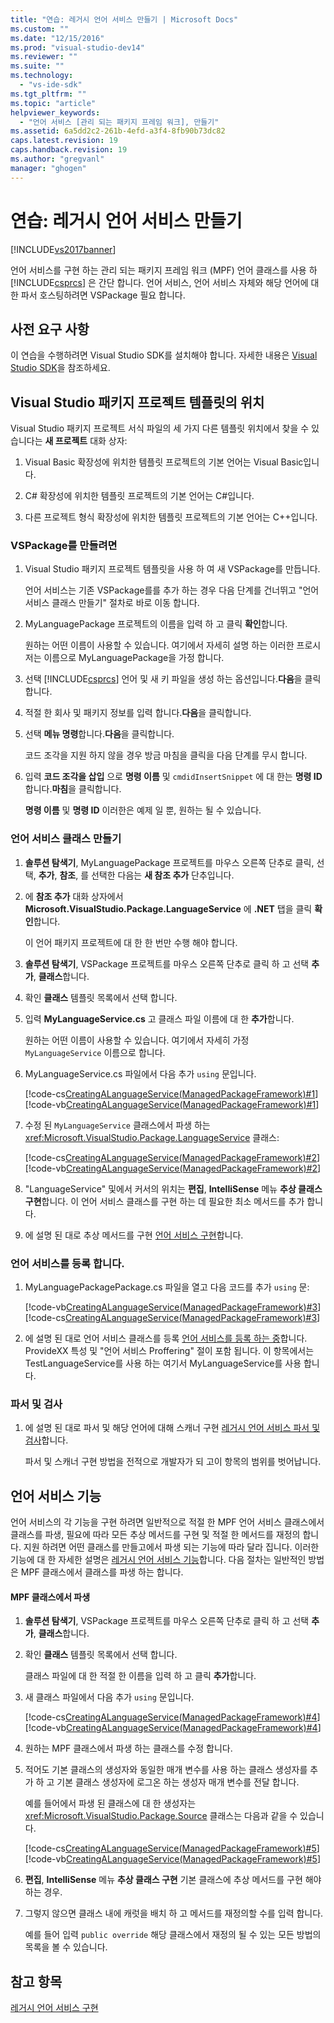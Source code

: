 ```yaml
---
title: "연습: 레거시 언어 서비스 만들기 | Microsoft Docs"
ms.custom: ""
ms.date: "12/15/2016"
ms.prod: "visual-studio-dev14"
ms.reviewer: ""
ms.suite: ""
ms.technology: 
  - "vs-ide-sdk"
ms.tgt_pltfrm: ""
ms.topic: "article"
helpviewer_keywords: 
  - "언어 서비스 [관리 되는 패키지 프레임 워크], 만들기"
ms.assetid: 6a5dd2c2-261b-4efd-a3f4-8fb90b73dc82
caps.latest.revision: 19
caps.handback.revision: 19
ms.author: "gregvanl"
manager: "ghogen"
---
```

# 연습: 레거시 언어 서비스 만들기
[!INCLUDE[vs2017banner](../../code-quality/includes/vs2017banner.md)]

언어 서비스를 구현 하는 관리 되는 패키지 프레임 워크 \(MPF\) 언어 클래스를 사용 하 [!INCLUDE[csprcs](../../data-tools/includes/csprcs_md.md)] 은 간단 합니다. 언어 서비스, 언어 서비스 자체와 해당 언어에 대 한 파서 호스팅하려면 VSPackage 필요 합니다.  
  
## 사전 요구 사항  
 이 연습을 수행하려면 Visual Studio SDK를 설치해야 합니다. 자세한 내용은 [Visual Studio SDK](../../extensibility/visual-studio-sdk.md)을 참조하세요.  
  
## Visual Studio 패키지 프로젝트 템플릿의 위치  
 Visual Studio 패키지 프로젝트 서식 파일의 세 가지 다른 템플릿 위치에서 찾을 수 있습니다는 **새 프로젝트** 대화 상자:  
  
1.  Visual Basic 확장성에 위치한 템플릿 프로젝트의 기본 언어는 Visual Basic입니다.  
  
2.  C\# 확장성에 위치한 템플릿 프로젝트의 기본 언어는 C\#입니다.  
  
3.  다른 프로젝트 형식 확장성에 위치한 템플릿 프로젝트의 기본 언어는 C\+\+입니다.  
  
### VSPackage를 만들려면  
  
1.  Visual Studio 패키지 프로젝트 템플릿을 사용 하 여 새 VSPackage를 만듭니다.  
  
     언어 서비스는 기존 VSPackage를를 추가 하는 경우 다음 단계를 건너뛰고 "언어 서비스 클래스 만들기" 절차로 바로 이동 합니다.  
  
2.  MyLanguagePackage 프로젝트의 이름을 입력 하 고 클릭 **확인**합니다.  
  
     원하는 어떤 이름이 사용할 수 있습니다. 여기에서 자세히 설명 하는 이러한 프로시저는 이름으로 MyLanguagePackage을 가정 합니다.  
  
3.  선택 [!INCLUDE[csprcs](../../data-tools/includes/csprcs_md.md)] 언어 및 새 키 파일을 생성 하는 옵션입니다.**다음**을 클릭합니다.  
  
4.  적절 한 회사 및 패키지 정보를 입력 합니다.**다음**을 클릭합니다.  
  
5.  선택 **메뉴 명령**합니다.**다음**을 클릭합니다.  
  
     코드 조각을 지원 하지 않을 경우 방금 마침을 클릭을 다음 단계를 무시 합니다.  
  
6.  입력 **코드 조각을 삽입** 으로 **명령 이름** 및 `cmdidInsertSnippet` 에 대 한는 **명령 ID**합니다.**마침**을 클릭합니다.  
  
     **명령 이름** 및 **명령 ID** 이러한은 예제 일 뿐, 원하는 될 수 있습니다.  
  
### 언어 서비스 클래스 만들기  
  
1.  **솔루션 탐색기**, MyLanguagePackage 프로젝트를 마우스 오른쪽 단추로 클릭, 선택, **추가**, **참조**, 를 선택한 다음는 **새 참조 추가** 단추입니다.  
  
2.  에 **참조 추가** 대화 상자에서 **Microsoft.VisualStudio.Package.LanguageService** 에 **.NET** 탭을 클릭 **확인**합니다.  
  
     이 언어 패키지 프로젝트에 대 한 한 번만 수행 해야 합니다.  
  
3.  **솔루션 탐색기**, VSPackage 프로젝트를 마우스 오른쪽 단추로 클릭 하 고 선택 **추가**, **클래스**합니다.  
  
4.  확인 **클래스** 템플릿 목록에서 선택 합니다.  
  
5.  입력 **MyLanguageService.cs** 고 클래스 파일 이름에 대 한 **추가**합니다.  
  
     원하는 어떤 이름이 사용할 수 있습니다. 여기에서 자세히 가정 `MyLanguageService` 이름으로 합니다.  
  
6.  MyLanguageService.cs 파일에서 다음 추가 `using` 문입니다.  
  
     [!code-cs[CreatingALanguageService(ManagedPackageFramework)#1](../../extensibility/internals/codesnippet/CSharp/walkthrough-creating-a-legacy-language-service_1.cs)]
     [!code-vb[CreatingALanguageService(ManagedPackageFramework)#1](../../extensibility/internals/codesnippet/VisualBasic/walkthrough-creating-a-legacy-language-service_1.vb)]  
  
7.  수정 된 `MyLanguageService` 클래스에서 파생 하는 <xref:Microsoft.VisualStudio.Package.LanguageService> 클래스:  
  
     [!code-cs[CreatingALanguageService(ManagedPackageFramework)#2](../../extensibility/internals/codesnippet/CSharp/walkthrough-creating-a-legacy-language-service_2.cs)]
     [!code-vb[CreatingALanguageService(ManagedPackageFramework)#2](../../extensibility/internals/codesnippet/VisualBasic/walkthrough-creating-a-legacy-language-service_2.vb)]  
  
8.  "LanguageService" 및에서 커서의 위치는 **편집**, **IntelliSense** 메뉴 **추상 클래스 구현**합니다. 이 언어 서비스 클래스를 구현 하는 데 필요한 최소 메서드를 추가 합니다.  
  
9. 에 설명 된 대로 추상 메서드를 구현 [언어 서비스 구현](../../extensibility/internals/implementing-a-legacy-language-service2.md)합니다.  
  
### 언어 서비스를 등록 합니다.  
  
1.  MyLanguagePackagePackage.cs 파일을 열고 다음 코드를 추가 `using` 문:  
  
     [!code-vb[CreatingALanguageService(ManagedPackageFramework)#3](../../extensibility/internals/codesnippet/VisualBasic/walkthrough-creating-a-legacy-language-service_3.vb)]
     [!code-cs[CreatingALanguageService(ManagedPackageFramework)#3](../../extensibility/internals/codesnippet/CSharp/walkthrough-creating-a-legacy-language-service_3.cs)]  
  
2.  에 설명 된 대로 언어 서비스 클래스를 등록 [언어 서비스를 등록 하는 중](../../extensibility/internals/registering-a-legacy-language-service1.md)합니다. ProvideXX 특성 및 "언어 서비스 Proffering" 절이 포함 됩니다. 이 항목에서는 TestLanguageService를 사용 하는 여기서 MyLanguageService를 사용 합니다.  
  
### 파서 및 검사  
  
1.  에 설명 된 대로 파서 및 해당 언어에 대해 스캐너 구현 [레거시 언어 서비스 파서 및 검사](../../extensibility/internals/legacy-language-service-parser-and-scanner.md)합니다.  
  
     파서 및 스캐너 구현 방법을 전적으로 개발자가 되 고이 항목의 범위를 벗어납니다.  
  
## 언어 서비스 기능  
 언어 서비스의 각 기능을 구현 하려면 일반적으로 적절 한 MPF 언어 서비스 클래스에서 클래스를 파생, 필요에 따라 모든 추상 메서드를 구현 및 적절 한 메서드를 재정의 합니다. 지원 하려면 어떤 클래스를 만들고에서 파생 되는 기능에 따라 달라 집니다. 이러한 기능에 대 한 자세한 설명은 [레거시 언어 서비스 기능](../../extensibility/internals/legacy-language-service-features1.md)합니다. 다음 절차는 일반적인 방법은 MPF 클래스에서 클래스를 파생 하는 합니다.  
  
#### MPF 클래스에서 파생  
  
1.  **솔루션 탐색기**, VSPackage 프로젝트를 마우스 오른쪽 단추로 클릭 하 고 선택 **추가**, **클래스**합니다.  
  
2.  확인 **클래스** 템플릿 목록에서 선택 합니다.  
  
     클래스 파일에 대 한 적절 한 이름을 입력 하 고 클릭 **추가**합니다.  
  
3.  새 클래스 파일에서 다음 추가 `using` 문입니다.  
  
     [!code-cs[CreatingALanguageService(ManagedPackageFramework)#4](../../extensibility/internals/codesnippet/CSharp/walkthrough-creating-a-legacy-language-service_4.cs)]
     [!code-vb[CreatingALanguageService(ManagedPackageFramework)#4](../../extensibility/internals/codesnippet/VisualBasic/walkthrough-creating-a-legacy-language-service_4.vb)]  
  
4.  원하는 MPF 클래스에서 파생 하는 클래스를 수정 합니다.  
  
5.  적어도 기본 클래스의 생성자와 동일한 매개 변수를 사용 하는 클래스 생성자를 추가 하 고 기본 클래스 생성자에 로그온 하는 생성자 매개 변수를 전달 합니다.  
  
     예를 들어에서 파생 된 클래스에 대 한 생성자는 <xref:Microsoft.VisualStudio.Package.Source> 클래스는 다음과 같을 수 있습니다.  
  
     [!code-cs[CreatingALanguageService(ManagedPackageFramework)#5](../../extensibility/internals/codesnippet/CSharp/walkthrough-creating-a-legacy-language-service_5.cs)]
     [!code-vb[CreatingALanguageService(ManagedPackageFramework)#5](../../extensibility/internals/codesnippet/VisualBasic/walkthrough-creating-a-legacy-language-service_5.vb)]  
  
6.  **편집**, **IntelliSense** 메뉴 **추상 클래스 구현** 기본 클래스에 추상 메서드를 구현 해야 하는 경우.  
  
7.  그렇지 않으면 클래스 내에 캐럿을 배치 하 고 메서드를 재정의할 수를 입력 합니다.  
  
     예를 들어 입력 `public override` 해당 클래스에서 재정의 될 수 있는 모든 방법의 목록을 볼 수 있습니다.  
  
## 참고 항목  
 [레거시 언어 서비스 구현](../../extensibility/internals/implementing-a-legacy-language-service1.md)